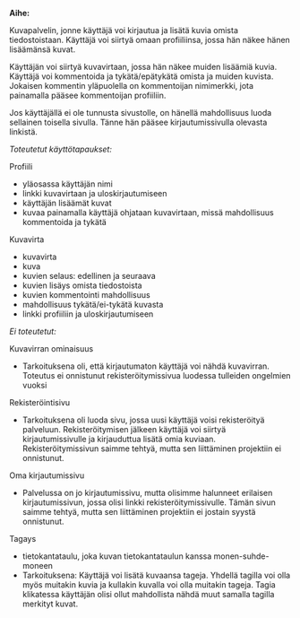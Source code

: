 **Aihe:**

Kuvapalvelin, jonne käyttäjä voi kirjautua ja lisätä kuvia omista tiedostoistaan. Käyttäjä voi siirtyä omaan profiiliinsa, jossa hän näkee hänen lisäämänsä kuvat. 

Käyttäjän voi siirtyä kuvavirtaan, jossa hän näkee muiden lisäämiä kuvia. Käyttäjä voi kommentoida ja tykätä/epätykätä omista ja muiden kuvista. Jokaisen kommentin yläpuolella on kommentoijan nimimerkki, jota painamalla pääsee kommentoijan profiiliin.

Jos käyttäjällä ei ole tunnusta sivustolle, on hänellä mahdollisuus luoda sellainen toisella sivulla. Tänne hän pääsee kirjautumissivulla olevasta linkistä. 


_Toteutetut käyttötapaukset:_

Profiili
* yläosassa käyttäjän nimi
* linkki kuvavirtaan ja uloskirjautumiseen
* käyttäjän lisäämät kuvat
* kuvaa painamalla käyttäjä ohjataan kuvavirtaan, missä mahdollisuus kommentoida ja tykätä

Kuvavirta
* kuvavirta
* kuva
* kuvien selaus: edellinen ja seuraava
* kuvien lisäys omista tiedostoista
* kuvien kommentointi mahdollisuus
* mahdollisuus tykätä/ei-tykätä kuvasta
* linkki profiiliin ja uloskirjautumiseen


_Ei toteutetut:_

Kuvavirran ominaisuus
* Tarkoituksena oli, että kirjautumaton käyttäjä voi nähdä kuvavirran. Toteutus ei onnistunut rekisteröitymissivua luodessa tulleiden ongelmien vuoksi

Rekisteröintisivu
* Tarkoituksena oli luoda sivu, jossa uusi käyttäjä voisi rekisteröityä palveluun. Rekisteröitymisen jälkeen käyttäjä voi siirtyä kirjautumissivulle ja kirjauduttua lisätä omia kuviaan. Rekisteröitymissivun saimme tehtyä, mutta sen liittäminen projektiin ei onnistunut.



Oma kirjautumissivu
* Palvelussa on jo kirjautumissivu, mutta olisimme halunneet erilaisen kirjautumissivun, jossa olisi linkki rekisteröitymissivulle. Tämän sivun saimme tehtyä, mutta sen liittäminen projektiin ei jostain syystä onnistunut.

Tagays
* tietokantataulu, joka kuvan tietokantataulun kanssa monen-suhde-moneen
* Tarkoituksena: Käyttäjä voi lisätä kuvaansa tageja. Yhdellä tagilla voi olla myös muitakin kuvia ja kullakin kuvalla voi olla muitakin tageja. Tagia klikatessa käyttäjän olisi ollut mahdollista nähdä muut samalla tagilla merkityt kuvat.
